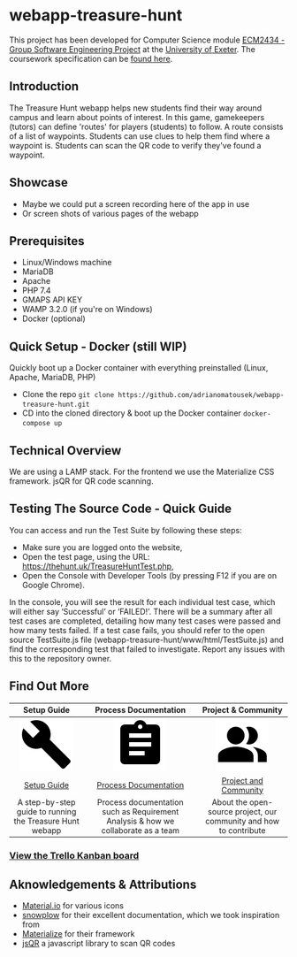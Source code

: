 # webapp-treasure-hunt

This project has been developed for Computer Science module [ECM2434 - Group Software Engineering Project](https://github.com/adrianomatousek/webapp-treasure-hunt/blob/master/documentation/ECM2434/Module%20ECM2434%20(2019)%20Group%20Software%20Engineering%20Project.pdf) at the [University of Exeter](https://www.exeter.ac.uk). The coursework specification can be [found here](https://github.com/adrianomatousek/webapp-treasure-hunt/blob/master/documentation/ECM2434/ECM2434-project-spec-2020.pdf).

## Introduction
The Treasure Hunt webapp helps new students find their way around campus and learn about points of interest. In this game, gamekeepers (tutors) can define 'routes' for players (students) to follow. A route consists of a list of waypoints. Students can use clues to help them find where a waypoint is. Students can scan the QR code to verify they've found a waypoint.

## Showcase
- Maybe we could put a screen recording here of the app in use
- Or screen shots of various pages of the webapp

## Prerequisites
- Linux/Windows machine
- MariaDB
- Apache
- PHP 7.4
- GMAPS API KEY
- WAMP 3.2.0 (if you're on Windows)
- Docker (optional)

## Quick Setup - Docker (still WIP)
Quickly boot up a Docker container with everything preinstalled (Linux, Apache, MariaDB, PHP)
- Clone the repo `git clone https://github.com/adrianomatousek/webapp-treasure-hunt.git`
- CD into the cloned directory & boot up the Docker container `docker-compose up`

## Technical Overview
We are using a LAMP stack. For the frontend we use the Materialize CSS framework. jsQR for QR code scanning.

## Testing The Source Code - Quick Guide
You can access and run the Test Suite by following these steps: 
- Make sure you are logged onto the website,
- Open the test page, using the URL: https://thehunt.uk/TreasureHuntTest.php, 
- Open the Console with Developer Tools (by pressing F12 if you are on Google Chrome).

In the console, you will see the result for each individual test case, which will either say ‘Successful’ or ‘FAILED!’. There will be a summary after all test cases are completed, detailing how many test cases were passed and how many tests failed. If a test case fails, you should refer to the open source TestSuite.js file (webapp-treasure-hunt/www/html/TestSuite.js) and find the corresponding test that failed to investigate. Report any issues with this to the repository owner.

## Find Out More
| **Setup Guide** | **Process Documentation** | **Project & Community** |
| :-------------: | :-------------: | :-------------: |
| <a href="https://github.com/adrianomatousek/webapp-treasure-hunt/wiki/Setup-Guide">![](https://github.com/adrianomatousek/webapp-treasure-hunt/blob/master/documentation/images/icons/getting-started_icon.png)</a> | <a href="https://github.com/adrianomatousek/webapp-treasure-hunt/wiki/Process-Documentation">![](https://github.com/adrianomatousek/webapp-treasure-hunt/blob/master/documentation/images/icons/documentation_icon.png)</a> | <a href="https://github.com/adrianomatousek/webapp-treasure-hunt/wiki/Project-and-Community">![](https://github.com/adrianomatousek/webapp-treasure-hunt/blob/master/documentation/images/icons/contributing_icon.png)</a> |
| [Setup Guide](https://github.com/adrianomatousek/webapp-treasure-hunt/wiki/Setup-Guide) | [Process Documentation](https://github.com/adrianomatousek/webapp-treasure-hunt/wiki/Process-Documentation) | [Project and Community](https://github.com/adrianomatousek/webapp-treasure-hunt/wiki/Project-and-Community) |
| A step-by-step guide to running the Treasure Hunt webapp | Process documentation such as Requirement Analysis & how we collaborate as a team | About the open-source project, our community and how to contribute |


### [View the Trello Kanban board](https://trello.com/b/Yg87NVOQ/swe-coursework-kanban-board-group-l)


## Aknowledgements & Attributions
- [Material.io](material.io) for various icons
- [snowplow](https://github.com/snowplow/snowplow) for their excellent documentation, which we took inspiration from
- [Materialize](https://materializecss.com/) for their framework
- [jsQR](https://github.com/cozmo/jsQR) a javascript library to scan QR codes
